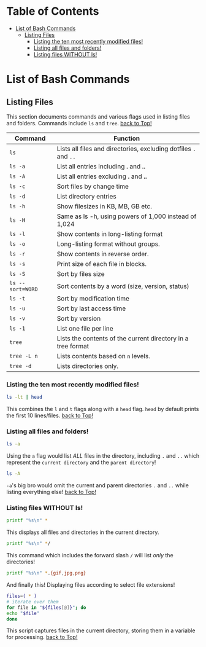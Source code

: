 Table of Contents
=================

   * [List of Bash Commands](#list-of-bash-commands)
      * [Listing Files](#listing-files)
         * [Listing the ten most recently modified files!](#listing-the-ten-most-recently-modified-files)
         * [Listing all files and folders!](#listing-all-files-and-folders)
         * [Listing files WITHOUT ls!](#listing-files-without-ls)

# List of Bash Commands

## Listing Files

This section documents commands and various flags used in listing files and folders. Commands include `ls` and `tree`. [back to Top!](#Table-of-Contents)

| Command          | Function                                                     |
| ---------------- | ------------------------------------------------------------ |
| `ls`             | Lists all files and directories, excluding dotfiles `.` and `..` |
| `ls -a`          | List all entries including **.** and **..**                  |
| `ls -A`          | List all entries excluding **.** and **..**                  |
| `ls -c`          | Sort files by change time                                    |
| `ls -d `         | List directory entries                                       |
| `ls -h`          | Show filesizes in KB, MB, GB etc.                            |
| `ls -H`          | Same as ls -h, using powers of 1,000 instead of 1,024        |
| `ls -l`          | Show contents in long-listing format                         |
| `ls -o`          | Long-listing format without groups.                          |
| `ls -r`          | Show contents in reverse order.                              |
| `ls -s`          | Print size of each file in blocks.                           |
| `ls -S`          | Sort by files size                                           |
| `ls --sort=WORD` | Sort contents by a word (size, version, status)              |
| `ls -t`          | Sort by modification time                                    |
| `ls -u`          | Sort by last access time                                     |
| `ls -v `         | Sort by version                                              |
| `ls -1`          | List one file per line                                       |
| `tree`           | Lists the contents of the current directory in a tree format |
| `tree -L n`      | Lists contents based on `n` levels.                          |
| `tree -d`        | Lists directories only.                                      |

### Listing the ten most recently modified files!

```bash
ls -lt | head	
```

This combines the `l` and `t` flags along with a `head` flag. `head` by default prints the first 10 lines/files. [back to Top!](#Table-of-Contents)

### Listing all files and folders!

```bash
ls -a 
```

Using the `a` flag would list *ALL* files in the directory, including `.` and `..` which represent the `current directory` and the `parent directory`! 

```bash
ls -A
```

`-a`'s big bro would omit the current and parent directories `.` and `..` while listing everything else! [back to Top!](#Table-of-Contents)

### Listing files WITHOUT ls!

```bash
printf "%s\n" *
```

This displays all files and directories in the current directory.

```bash
printf "%s\n" */
```

This command which includes the forward slash `/` will list *only* the directories!

```bash
printf "%s\n" *.{gif,jpg,png}
```

And finally this! Displaying files according to select file extensions!

```bash
files=( * )
# iterate over them
for file in "${files[@]}"; do
echo "$file"
done
```

This script captures files in the current directory, storing them in a variable for processing. [back to Top!](#Table-of-Contents)

### 





























